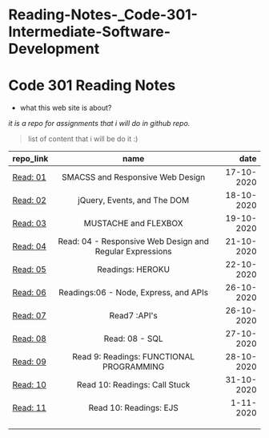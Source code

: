 # Reading-Notes-_Code-301-Intermediate-Software-Development

# Code 301 Reading Notes
* what this web site is about?

*it is a repo for assignments that i will do in github repo.*

> list of content that i will be do it :) 

| repo_link |      name     |  date   |
|----------|:-------------:|------:|
|[Read: 01](https://hadeelhhawajreh.github.io/Reading-Notes-_Code-301---Intermediate-Software-Development/class-01)  |      SMACSS and Responsive Web Design         |  17-10-2020|
|  [Read: 02](https://hadeelhhawajreh.github.io/Reading-Notes-_Code-301---Intermediate-Software-Development/class-02) | jQuery, Events, and The DOM   |   18-10-2020    |  
|  [Read: 03](https://hadeelhhawajreh.github.io/Reading-Notes-_Code-301---Intermediate-Software-Development/class-03)    |   MUSTACHE and FLEXBOX|19-10-2020|
| [Read: 04](https://hadeelhhawajreh.github.io/Reading-Notes-_Code-301---Intermediate-Software-Development/class-04)    |Read: 04 - Responsive Web Design and Regular Expressions| 21-10-2020      |  
|    [Read: 05](https://hadeelhhawajreh.github.io/Reading-Notes-_Code-301---Intermediate-Software-Development/class-05)  |Readings: HEROKU  |  22-10-2020     |
|    [Read: 06](https://hadeelhhawajreh.github.io/Reading-Notes-_Code-301---Intermediate-Software-Development/class-06)   |Readings:06 - Node, Express, and APIs  |  26-10-2020     |
[Read: 07](https://hadeelhhawajreh.github.io/Reading-Notes-_Code-301---Intermediate-Software-Development/class-07)|Read7 :API's|  26-10-2020 | 
[Read: 08](https://hadeelhhawajreh.github.io/Reading-Notes-_Code-301---Intermediate-Software-Development/class-08)|Read: 08 - SQL|  27-10-2020 | 
[Read: 09](https://hadeelhhawajreh.github.io/Reading-Notes-_Code-301---Intermediate-Software-Development/class-09)|Read 9: Readings: FUNCTIONAL PROGRAMMING|  28-10-2020 | 
[Read: 10](https://hadeelhhawajreh.github.io/Reading-Notes-_Code-301---Intermediate-Software-Development/class-10)|Read 10: Readings: Call  Stuck|  31-10-2020 | 
[Read: 11](https://hadeelhhawajreh.github.io/Reading-Notes-_Code-301---Intermediate-Software-Development/class-11)|Read 10: Readings: EJS|  1-11-2020 | 
|          |               |       |  
|          |               |       |  
|          |               |       |  


